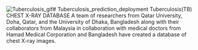 ![Tuberculosis_gif](https://github.com/Farrukh-Maruf/Tuberculosis_prediction_deployment/assets/115053478/c2fdc84b-8b92-4d10-85e9-003549f40c54)# Tuberculosis_prediction_deployment
Tuberculosis(TB) CHEST X-RAY DATABASE  A team of researchers from Qatar University, Doha, Qatar, and the University of Dhaka, Bangladesh along with their collaborators from Malaysia in collaboration with medical doctors from Hamad Medical Corporation and Bangladesh have created a database of chest X-ray images.

